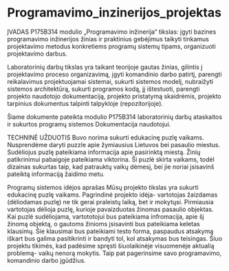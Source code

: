# Programavimo_inzinerijos_projektas
ĮVADAS
P175B314 modulio „Programavimo inžinerija“ tikslas: įgyti bazines programavimo inžinerijos žinias ir praktinius gebėjimus taikyti tinkamus projektavimo metodus konkretiems programų sistemų tipams, organizuoti projektavimo darbus.

Laboratorinių darbų tikslas yra taikant teorijoje gautas žinias, gilintis į projektavimo proceso organizavimą, įgyti komandinio darbo patirtį, parengti reikalavimus projektuojamai sistemai, sukurti sistemos modelį, nubraižyti sistemos architektūrą, sukurti programos kodą, jį ištestuoti, parengti projekto naudotojo dokumentaciją, projekto pristatymą skaidrėmis,  projekto tarpinius dokumentus talpinti talpykloje (repozitorijoje).

Šiame dokumente pateikta modulio P175B314 laboratorinių darbų ataskaitos ir sukurtos programų sistemos Dokumentacija naudotojui.

TECHNINĖ UŽDUOTIS
Buvo norima sukurti edukacinę puzlę vaikams. Nusprendėme daryti puzzle apie žymiausius Lietuvos bei pasaulio miestus. Sudėliojus puzlę pateikiama informacija apie pasirinktą miestą. Žinių patikrinimui pabaigoje pateikiama viktorina. Ši puzlė skirta vaikams, todėl dizainas sukurtas taip, kad patrauktų vaikų dėmesį, bei jie noriai įsisavinš pateiktą informaciją žaidimo metu. 

Programų sistemos idėjos aprašas
Mūsų projekto tikslas yra sukurti edukacinę puzlę vaikams.  Pagrindinė projekto idėja- vartotojas žaizdamas (dėliodamas puzlę) ne tik gerai praleistų laiką, bet ir mokytųsi. Pirmiausia vartotojas dėlioja puzlę, kurioje pavaizduotas žinomas pasaulio objektas. Kai puzlė sudėliojama, vartototojui bus pateikiama infromacija, apie šį žinomą objektą, o gautoms žinioms įsisavinti bus pateikiama keletas klausimų. Šie klausimai bus pateikiami testo forma, paspaudus atsakymą iškart bus galima pasitikrinti ir bandyti tol, kol atsakymas bus teisingas. Šiuo projektu tikimės, kad padėsime spręsti šiuolaikinėje visuomenėje aktualią problemą- vaikų nenorą mokytis. Taip pat pagerinsime savo programavimo, komandinio darbo įgūdžius. 
